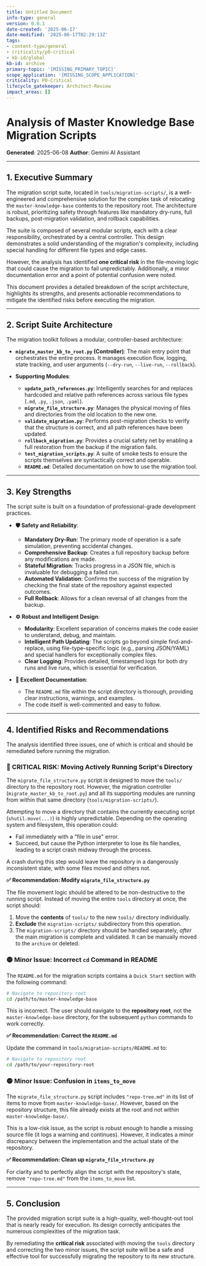 ```yaml
---
title: Untitled Document
info-type: general
version: 0.0.1
date-created: '2025-06-17'
date-modified: '2025-06-17T02:29:13Z'
tags:
- content-type/general
- criticality/p0-critical
- kb-id/global
kb-id: archive
primary-topic: '[MISSING_PRIMARY_TOPIC]'
scope_application: '[MISSING_SCOPE_APPLICATION]'
criticality: P0-Critical
lifecycle_gatekeeper: Architect-Review
impact_areas: []
---
```

# Analysis of Master Knowledge Base Migration Scripts

**Generated**: 2025-06-08
**Author**: Gemini AI Assistant

---

## 1. Executive Summary

The migration script suite, located in `tools/migration-scripts/`, is a well-engineered and comprehensive solution for the complex task of relocating the `master-knowledge-base` contents to the repository root. The architecture is robust, prioritizing safety through features like mandatory dry-runs, full backups, post-migration validation, and rollback capabilities.

The suite is composed of several modular scripts, each with a clear responsibility, orchestrated by a central controller. This design demonstrates a solid understanding of the migration's complexity, including special handling for different file types and edge cases.

However, the analysis has identified **one critical risk** in the file-moving logic that could cause the migration to fail unpredictably. Additionally, a minor documentation error and a point of potential confusion were noted.

This document provides a detailed breakdown of the script architecture, highlights its strengths, and presents actionable recommendations to mitigate the identified risks before executing the migration.

---

## 2. Script Suite Architecture

The migration toolkit follows a modular, controller-based architecture:

- **`migrate_master_kb_to_root.py` (Controller)**: The main entry point that orchestrates the entire process. It manages execution flow, logging, state tracking, and user arguments (`--dry-run`, `--live-run`, `--rollback`).

- **Supporting Modules**:
    - **`update_path_references.py`**: Intelligently searches for and replaces hardcoded and relative path references across various file types (`.md`, `.py`, `.json`, `.yaml`).
    - **`migrate_file_structure.py`**: Manages the physical moving of files and directories from the old location to the new one.
    - **`validate_migration.py`**: Performs post-migration checks to verify that the structure is correct, and all path references have been updated.
    - **`rollback_migration.py`**: Provides a crucial safety net by enabling a full restoration from the backup if the migration fails.
    - **`test_migration_scripts.py`**: A suite of smoke tests to ensure the scripts themselves are syntactically correct and operable.
    - **`README.md`**: Detailed documentation on how to use the migration tool.

---

## 3. Key Strengths

The script suite is built on a foundation of professional-grade development practices.

- **🛡️ Safety and Reliability**:
    - **Mandatory Dry-Run**: The primary mode of operation is a safe simulation, preventing accidental changes.
    - **Comprehensive Backup**: Creates a full repository backup before any modifications are made.
    - **Stateful Migration**: Tracks progress in a JSON file, which is invaluable for debugging a failed run.
    - **Automated Validation**: Confirms the success of the migration by checking the final state of the repository against expected outcomes.
    - **Full Rollback**: Allows for a clean reversal of all changes from the backup.

- **⚙️ Robust and Intelligent Design**:
    - **Modularity**: Excellent separation of concerns makes the code easier to understand, debug, and maintain.
    - **Intelligent Path Updating**: The scripts go beyond simple find-and-replace, using file-type-specific logic (e.g., parsing JSON/YAML) and special handlers for exceptionally complex files.
    - **Clear Logging**: Provides detailed, timestamped logs for both dry runs and live runs, which is essential for verification.

- **📖 Excellent Documentation**:
    - The `README.md` file within the script directory is thorough, providing clear instructions, warnings, and examples.
    - The code itself is well-commented and easy to follow.

---

## 4. Identified Risks and Recommendations

The analysis identified three issues, one of which is critical and should be remediated before running the migration.

### 🔴 CRITICAL RISK: Moving Actively Running Script's Directory

The `migrate_file_structure.py` script is designed to move the `tools/` directory to the repository root. However, the migration controller (`migrate_master_kb_to_root.py`) and all its supporting modules are running from within that same directory (`tools/migration-scripts/`).

Attempting to move a directory that contains the currently executing script (`shutil.move(...)`) is highly unpredictable. Depending on the operating system and filesystem, this operation could:
- Fail immediately with a "file in use" error.
- Succeed, but cause the Python interpreter to lose its file handles, leading to a script crash midway through the process.

A crash during this step would leave the repository in a dangerously inconsistent state, with some files moved and others not.

**✅ Recommendation: Modify `migrate_file_structure.py`**

The file movement logic should be altered to be non-destructive to the running script. Instead of moving the entire `tools` directory at once, the script should:
1.  Move the **contents** of `tools/` to the new `tools/` directory individually.
2.  **Exclude** the `migration-scripts/` subdirectory from this operation.
3.  The `migration-scripts/` directory should be handled separately, *after* the main migration is complete and validated. It can be manually moved to the `archive` or deleted.

### 🟡 Minor Issue: Incorrect `cd` Command in README

The `README.md` for the migration scripts contains a `Quick Start` section with the following command:
```bash
# Navigate to repository root
cd /path/to/master-knowledge-base
```
This is incorrect. The user should navigate to the **repository root**, not the `master-knowledge-base` directory, for the subsequent `python` commands to work correctly.

**✅ Recommendation: Correct the `README.md`**

Update the command in `tools/migration-scripts/README.md` to:
```bash
# Navigate to repository root
cd /path/to/your-repository-root
```

### 🟡 Minor Issue: Confusion in `items_to_move`

The `migrate_file_structure.py` script includes `"repo-tree.md"` in its list of items to move from `master-knowledge-base/`. However, based on the repository structure, this file already exists at the root and not within `master-knowledge-base/`.

This is a low-risk issue, as the script is robust enough to handle a missing source file (it logs a warning and continues). However, it indicates a minor discrepancy between the implementation and the actual state of the repository.

**✅ Recommendation: Clean up `migrate_file_structure.py`**

For clarity and to perfectly align the script with the repository's state, remove `"repo-tree.md"` from the `items_to_move` list.

---

## 5. Conclusion

The provided migration script suite is a high-quality, well-thought-out tool that is nearly ready for execution. Its design correctly anticipates the numerous complexities of the migration task.

By remediating the **critical risk** associated with moving the `tools` directory and correcting the two minor issues, the script suite will be a safe and effective tool for successfully migrating the repository to its new structure.
